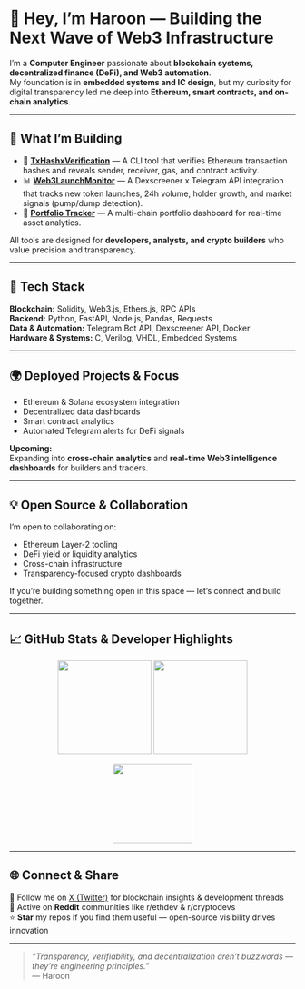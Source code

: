 # 👋 Hey, I’m Haroon — Building the Next Wave of Web3 Infrastructure

I’m a **Computer Engineer** passionate about **blockchain systems, decentralized finance (DeFi), and Web3 automation**.   
My foundation is in **embedded systems and IC design**, but my curiosity for digital transparency led me deep into **Ethereum, smart contracts, and on-chain analytics**.  

---

## 🚀 What I’m Building

- 🧩 **[TxHashxVerification](https://github.com/haroonurd/TxHashxVerification)** — A CLI tool that verifies Ethereum transaction hashes and reveals sender, receiver, gas, and contract activity.  
- 📊 **[Web3LaunchMonitor](https://github.com/haroonurd/NewEVMTokensMonitor)** — A Dexscreener x Telegram API integration that tracks new token launches, 24h volume, holder growth, and market signals (pump/dump detection).  
- 💼 **[Portfolio Tracker](https://github.com/haroonurd/portfolioTracker)** — A multi-chain portfolio dashboard for real-time asset analytics.  

All tools are designed for **developers, analysts, and crypto builders** who value precision and transparency.

---

## 🧠 Tech Stack

**Blockchain:** Solidity, Web3.js, Ethers.js, RPC APIs  
**Backend:** Python, FastAPI, Node.js, Pandas, Requests  
**Data & Automation:** Telegram Bot API, Dexscreener API, Docker  
**Hardware & Systems:** C, Verilog, VHDL, Embedded Systems  

---

## 🌍 Deployed Projects & Focus

- Ethereum & Solana ecosystem integration  
- Decentralized data dashboards  
- Smart contract analytics  
- Automated Telegram alerts for DeFi signals  

**Upcoming:**  
Expanding into **cross-chain analytics** and **real-time Web3 intelligence dashboards** for builders and traders.

---

## 💡 Open Source & Collaboration

I’m open to collaborating on:
- Ethereum Layer-2 tooling  
- DeFi yield or liquidity analytics  
- Cross-chain infrastructure  
- Transparency-focused crypto dashboards  

If you’re building something open in this space — let’s connect and build together.

---

## 📈 GitHub Stats & Developer Highlights

<p align="center">
  <img src="https://github-readme-stats.vercel.app/api?username=haroonurd&show_icons=true&theme=radical" height="165" />
  <img src="https://github-readme-streak-stats.herokuapp.com/?user=haroonurd&theme=radical" height="165" />
</p>

<p align="center">
  <img src="https://github-readme-stats.vercel.app/api/top-langs/?username=haroonurd&layout=compact&theme=radical" height="140" />
</p>

---

## 🌐 Connect & Share

📢 Follow me on [X (Twitter)](https://twitter.com/) for blockchain insights & development threads  
💬 Active on **Reddit** communities like r/ethdev & r/cryptodevs  
⭐ **Star** my repos if you find them useful — open-source visibility drives innovation  

---

> *“Transparency, verifiability, and decentralization aren’t buzzwords — they’re engineering principles.”*  
— Haroon
